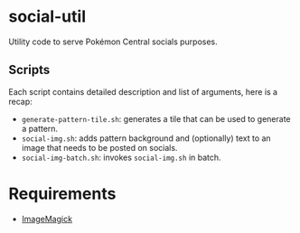 # social-util
Utility code to serve Pokémon Central socials purposes.

## Scripts
Each script contains detailed description and list of arguments, here is a recap:
- `generate-pattern-tile.sh`: generates a tile that can be used to generate a pattern.
- `social-img.sh`: adds pattern background and (optionally) text to an image that needs to be posted on socials.
- `social-img-batch.sh`: invokes `social-img.sh` in batch.

# Requirements
- [ImageMagick](https://www.imagemagick.org)
